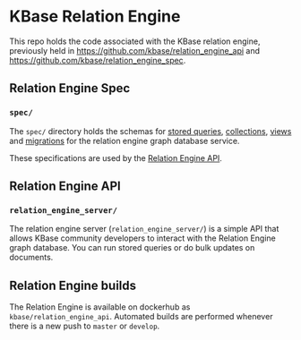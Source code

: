 # KBase Relation Engine

This repo holds the code associated with the KBase relation engine, previously held in https://github.com/kbase/relation_engine_api and https://github.com/kbase/relation_engine_spec.

## Relation Engine Spec
### `spec/`

The `spec/` directory holds the schemas for [stored queries](spec/stored_queries), [collections](spec/collections), [views](spec/views) and [migrations](spec/migrations) for the relation engine graph database service.

These specifications are used by the [Relation Engine API](relation_engine_server).

## Relation Engine API
### `relation_engine_server/`

The relation engine server (`relation_engine_server/`) is a simple API that allows KBase community developers to interact with the Relation Engine graph database. You can run stored queries or do bulk updates on documents.

## Relation Engine builds

The Relation Engine is available on dockerhub as `kbase/relation_engine_api`. Automated builds are performed whenever there is a new push to `master` or `develop`.
